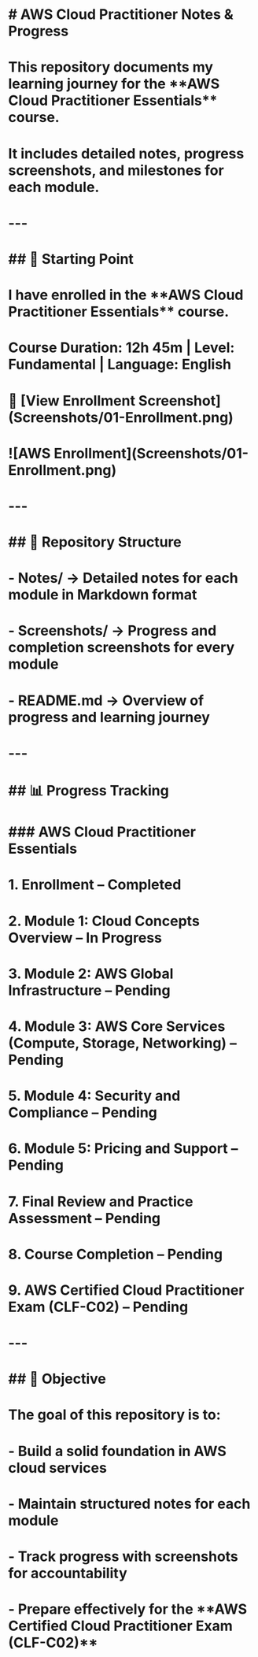# \# AWS Cloud Practitioner Notes \& Progress

# 

# This repository documents my learning journey for the \*\*AWS Cloud Practitioner Essentials\*\* course.  

# It includes detailed notes, progress screenshots, and milestones for each module.

# 

# ---

# 

# \## 📸 Starting Point

# 

# I have enrolled in the \*\*AWS Cloud Practitioner Essentials\*\* course.  

# Course Duration: 12h 45m | Level: Fundamental | Language: English  

# 

# 🔗 \[View Enrollment Screenshot](Screenshots/01-Enrollment.png)  

# 

# !\[AWS Enrollment](Screenshots/01-Enrollment.png)  

# 

# ---

# 

# \## 📂 Repository Structure

# 

# \- Notes/ → Detailed notes for each module in Markdown format  

# \- Screenshots/ → Progress and completion screenshots for every module  

# \- README.md → Overview of progress and learning journey  

# 

# ---

# 

# \## 📊 Progress Tracking

# 

# \### AWS Cloud Practitioner Essentials

# 

# 1\. Enrollment – Completed  

# 2\. Module 1: Cloud Concepts Overview – In Progress  

# 3\. Module 2: AWS Global Infrastructure – Pending  

# 4\. Module 3: AWS Core Services (Compute, Storage, Networking) – Pending  

# 5\. Module 4: Security and Compliance – Pending  

# 6\. Module 5: Pricing and Support – Pending  

# 7\. Final Review and Practice Assessment – Pending  

# 8\. Course Completion – Pending  

# 9\. AWS Certified Cloud Practitioner Exam (CLF-C02) – Pending  

# 

# ---

# 

# \## 🎯 Objective

# 

# The goal of this repository is to:  

# \- Build a solid foundation in AWS cloud services  

# \- Maintain structured notes for each module  

# \- Track progress with screenshots for accountability  

# \- Prepare effectively for the \*\*AWS Certified Cloud Practitioner Exam (CLF-C02)\*\*



